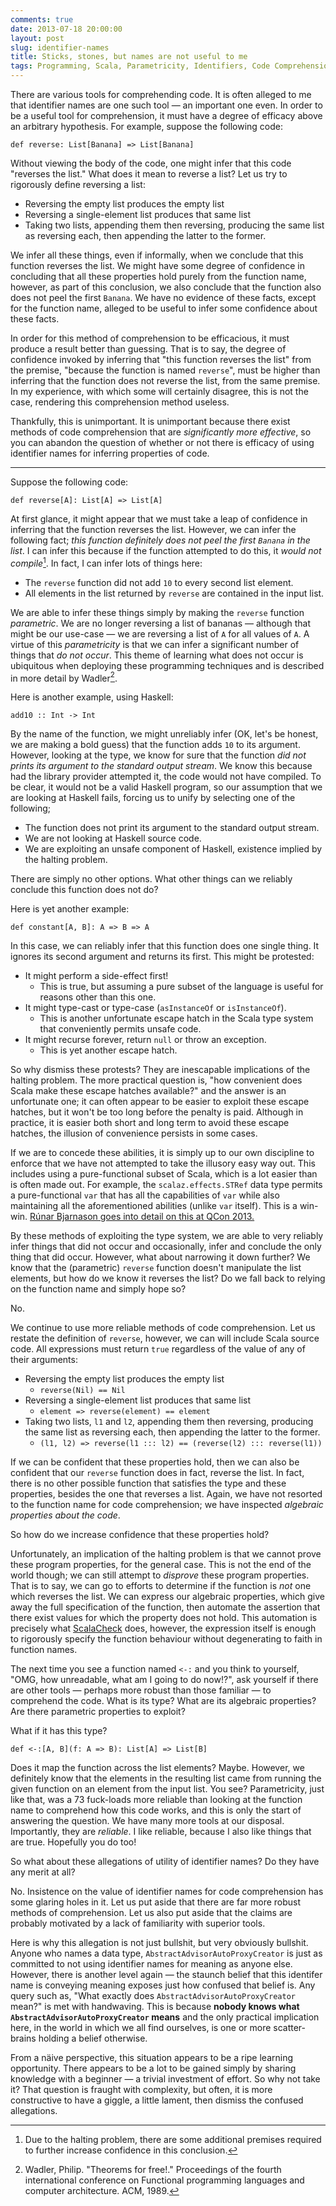 ```yaml
---
comments: true
date: 2013-07-18 20:00:00
layout: post
slug: identifier-names
title: Sticks, stones, but names are not useful to me
tags: Programming, Scala, Parametricity, Identifiers, Code Comprehension, Bayes' Theorem, Theorems for Free
---
```


There are various tools for comprehending code. It is often alleged to me that identifier names are one such tool — an
important one even. In order to be a useful tool for comprehension, it must have a degree of efficacy above an arbitrary
hypothesis. For example, suppose the following code:

~~~{.Scala}
def reverse: List[Banana] => List[Banana]
~~~

Without viewing the body of the code, one might infer that this code "reverses the list." What does it mean to reverse a
list? Let us try to rigorously define reversing a list:

* Reversing the empty list produces the empty list
* Reversing a single-element list produces that same list
* Taking two lists, appending them then reversing, producing the same list as reversing each, then appending
  the latter to the former.

We infer all these things, even if informally, when we conclude that this function reverses the list. We might have
some degree of confidence in concluding that all these properties hold purely from the function name, however, as part
of this conclusion, we also conclude that the function also does not peel the first `Banana`. We have no evidence of
these facts, except for the function name, alleged to be useful to infer some confidence about these facts.

In order for this method of comprehension to be efficacious, it must produce a result better than guessing. That is to
say, the degree of confidence invoked by inferring that "this function reverses the list" from the premise, "because the
function is named `reverse`", must be higher than inferring that the function does not reverse the list, from the same
premise. In my experience, with which some will certainly disagree, this is not the case, rendering this comprehension
method useless.

Thankfully, this is unimportant. It is unimportant because there exist methods of code comprehension that are
*significantly more effective*, so you can abandon the question of whether or not there is efficacy of using identifier
names for inferring properties of code.

----

Suppose the following code:

~~~{.Scala}
def reverse[A]: List[A] => List[A]
~~~

At first glance, it might appear that we must take a leap of confidence in inferring that the function reverses the list. However, we can infer the following fact; *this function definitely does not peel the first `Banana` in the list*. I can infer this because if
the function attempted to do this, it *would not compile*[^1]. In fact, I can infer lots of things here:

* The `reverse` function did not add `10` to every second list element.
* All elements in the list returned by `reverse` are contained in the input list.

We are able to infer these things simply by making the `reverse` function *parametric*. We are no longer reversing a
list of bananas — although that might be our use-case — we are reversing a list of `A` for all values of `A`. A virtue
of this *parametricity* is that we can infer a significant number of things that *do not occur*. This theme of learning
what does not occur is ubiquitous when deploying these programming techniques and is described in more detail by
Wadler[^2].

Here is another example, using Haskell:

~~~{.Haskell}
add10 :: Int -> Int
~~~

By the name of the function, we might unreliably infer (OK, let's be honest, we are making a bold guess) that the
function adds `10` to its argument. However, looking at the type, we know for sure that the function *did not prints its argument to the standard output stream*. We know this because had the library provider attempted it, the code would
not have compiled. To be clear, it would not be a valid Haskell program, so our assumption that we are looking at
Haskell fails, forcing us to unify by selecting one of the following;

* The function does not print its argument to the standard output stream.
* We are not looking at Haskell source code.
* We are exploiting an unsafe component of Haskell, existence implied by the halting problem.

There are simply no other options. What other things can we reliably conclude this function does not do?

Here is yet another example:

~~~{.Scala}
def constant[A, B]: A => B => A
~~~

In this case, we can reliably infer that this function does one single thing. It ignores its second argument and returns
its first. This might be protested:

* It might perform a side-effect first!
    - This is true, but assuming a pure subset of the language is useful for reasons other than this one.
* It might type-cast or type-case (`asInstanceOf` or `isInstanceOf`).
    - This is another unfortunate escape hatch in the Scala type system that conveniently permits unsafe code.
* It might recurse forever, return `null` or throw an exception.
    - This is yet another escape hatch.

So why dismiss these protests? They are inescapable implications of the halting problem. The more practical question is,
"how convenient does Scala make these escape hatches available?" and the answer is an unfortunate one; it can often
appear to be easier to exploit these escape hatches, but it won't be too long before the penalty is paid. Although in
practice, it is easier both short and long term to avoid these escape hatches, the illusion of convenience persists in
some cases.

If we are to concede these abilities, it is simply up to our own discipline to enforce that we have not attempted to
take the illusory easy way out. This includes using a pure-functional subset of Scala, which is a lot easier than is often made
out. For example, the `scalaz.effects.STRef` data type permits a pure-functional `var` that has all the capabilities of
`var` while also maintaining all the aforementioned abilities (unlike `var` itself). This is a win-win. [Rúnar Bjarnason goes into detail on this at QCon 2013.](https://qconnewyork.com/sites/default/files/QConNY2013_RunarBjarnesson_PurelyFunctionalIO.pdf)

By these methods of exploiting the type system, we are able to very reliably infer things that did not occur and
occasionally, infer and conclude the only thing that did occur. However, what about narrowing it down further? We know
that the (parametric) `reverse` function doesn't manipulate the list elements, but how do we know it reverses the list?
Do we fall back to relying on the function name and simply hope so?

No.

We continue to use more reliable methods of code comprehension. Let us restate the definition of `reverse`, however, we
can will include Scala source code. All expressions must return `true` regardless of the value of any of their
arguments:

* Reversing the empty list produces the empty list
    * `reverse(Nil) == Nil`
* Reversing a single-element list produces that same list
    * `element => reverse(element) == element`
* Taking two lists, `l1` and `l2`, appending them then reversing, producing the same list as reversing each, then
  appending the latter to the former.
    * `(l1, l2) => reverse(l1 ::: l2) == (reverse(l2) ::: reverse(l1))`

If we can be confident that these properties hold, then we can also be confident that our `reverse` function does in
fact, reverse the list. In fact, there is no other possible function that satisfies the type and these properties,
besides the one that reverses a list. Again, we have not resorted to the function name for code comprehension; we have
inspected *algebraic properties about the code*.

So how do we increase confidence that these properties hold?

Unfortunately, an implication of the halting problem is that we cannot prove these program properties, for the general
case. This is not the end of the world though; we can still attempt to *disprove* these program properties. That is to
say, we can go to efforts to determine if the function is *not* one which reverses the list. We can express our
algebraic properties, which give away the full specification of the function, then automate the assertion that there
exist values for which the property does not hold. This automation is precisely what [ScalaCheck](http://code.google.com/p/scalacheck/) does, however, the expression itself is enough to rigorously specify the function behaviour without degenerating to faith in function names.

The next time you see a function named `<-:` and you think to yourself, "OMG, how unreadable, what am I going to do
now!?", ask yourself if there are other tools — perhaps more robust than those familiar — to comprehend the code.
What is its type? What are its algebraic properties? Are there parametric properties to exploit?

What if it has this type?

~~~{.Scala}
def <-:[A, B](f: A => B): List[A] => List[B]
~~~

Does it map the function across the list elements? Maybe. However, we definitely know that the elements in the resulting
list came from running the given function on an element from the input list. You see? Parametricity, just like that, was
a 73 fuck-loads more reliable than looking at the function name to comprehend how this code works, and this is only the
start of answering the question. We have many more tools at our disposal. Importantly, they are _reliable_. I like
reliable, because I also like things that are true. Hopefully you do too!

So what about these allegations of utility of identifier names? Do they have any merit at all?

No. Insistence on the value of identifier names for code comprehension has some glaring holes in it. Let us put aside
that there are far more robust methods of comprehension. Let us also put aside that the claims are probably motivated by
a lack of familiarity with superior tools.

Here is why this allegation is not just bullshit, but very obviously bullshit. Anyone who names a data type,
`AbstractAdvisorAutoProxyCreator` is just as committed to not using identifier names for meaning as anyone else.
However, there is another level again — the staunch belief that this identifer name is conveying meaning exposes just
how confused that belief is. Any query such as, "What exactly does `AbstractAdvisorAutoProxyCreator` mean?" is met
with handwaving. This is because __nobody knows what `AbstractAdvisorAutoProxyCreator` means__ and the only practical
implication here, in the world in which we all find ourselves, is one or more scatter-brains holding a belief otherwise.

From a näive perspective, this situation appears to be a ripe learning opportunity. There appears to be a lot to be
gained simply by sharing knowledge with a beginner — a trivial investment of effort. So why not take it? That question
is fraught with complexity, but often, it is more constructive to have a giggle, a little lament, then dismiss the
confused allegations.


[^1]: Due to the halting problem, there are some additional premises required to further increase confidence in this
conclusion.

[^2]: Wadler, Philip. "Theorems for free!." Proceedings of the fourth international conference on Functional programming languages and computer architecture. ACM, 1989.
